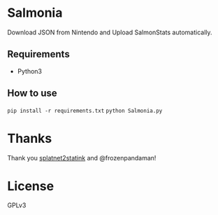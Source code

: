 # Salmonia
Download JSON from Nintendo and Upload SalmonStats automatically.

## Requirements
* Python3

## How to use
`pip install -r requirements.txt`
`python Salmonia.py`
 
# Thanks
Thank you [splatnet2statink](https://github.com/frozenpandaman/splatnet2statink) and @frozenpandaman!

# License
GPLv3
